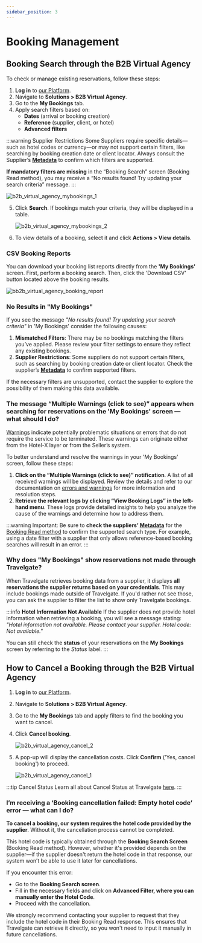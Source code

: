 ```yaml
---
sidebar_position: 3
---
```


# Booking Management

## Booking Search through the B2B Virtual Agency

To check or manage existing reservations, follow these steps:

1. **Log in** to [our Platform](https://www.travelgate.com/).
2. Navigate to **Solutions > B2B Virtual Agency**.
3. Go to the **My Bookings** tab.
4. Apply search filters based on:
   - **Dates** (arrival or booking creation)
   - **Reference** (supplier, client, or hotel)
   - **Advanced filters**

:::warning Supplier Restrictions
Some Suppliers require specific details—such as hotel codes or currency—or may not support certain filters, like searching by booking creation date or client locator. Always consult the Supplier’s **[Metadata](/docs/apis/for-buyers/hotel-x-pull-buyers-api/content/metadata)** to confirm which filters are supported.

**If mandatory filters are missing** in the “Booking Search” screen (Booking Read method), you may receive a “No results found! Try updating your search criteria” message.
:::

   ![b2b_virtual_agency_mybookings_1](https://storage.travelgate.com/kbase/b2b_mybookings_1.png)

5. Click **Search**. If bookings match your criteria, they will be displayed in a table.

   ![b2b_virtual_agency_mybookings_2](https://storage.travelgate.com/kbase/b2b_mybookings_2.png)

6. To view details of a booking, select it and click **Actions > View details**.

### CSV Booking Reports
You can download your booking list reports directly from the **'My Bookings'** screen. First, perform a booking search. Then, click the 'Download CSV' button located above the booking results.

![bb2b_virtual_agency_booking_report](https://storage.travelgate.com/kbase/b2b_virtual_agency_booking_report.jpg)


### No Results in "My Bookings" 

If you see the message _"No results found! Try updating your search criteria"_ in 'My Bookings' consider the following causes:

1. **Mismatched Filters**: There may be no bookings matching the filters you’ve applied. Please review your filter settings to ensure they reflect any existing bookings.
2. **Supplier Restrictions**: Some suppliers do not support certain filters, such as searching by booking creation date or client locator. Check the supplier’s **[Metadata](/docs/apis/for-buyers/hotel-x-pull-buyers-api/content/metadata)** to confirm supported filters.

If the necessary filters are unsupported, contact the supplier to explore the possibility of them making this data available.

### The message “Multiple Warnings (click to see)” appears when searching for reservations on the 'My Bookings' screen — what should I do?
[Warnings](/docs/apis/for-buyers/hotel-x-pull-buyers-api/making-requests/errors-and-warnings/booking-flow#warning-list) indicate potentially problematic situations or errors that do not require the service to be terminated. These warnings can originate either from the Hotel-X layer or from the Seller’s system.

To better understand and resolve the warnings in your 'My Bookings' screen, follow these steps:
1. **Click on the “Multiple Warnings (click to see)” notification**. A list of all received warnings will be displayed. Review the details and refer to our documentation on [errors and warnings](/kb/connectivity-products/for-buyers/errors-and-warnings/overview) for more information and resolution steps.
2. **Retrieve the relevant logs by clicking “View Booking Logs” in the left-hand menu**. These logs provide detailed insights to help you analyze the cause of the warnings and determine how to address them.

:::warning Important:
Be sure to **check the suppliers’ [Metadata](/docs/apis/for-buyers/hotel-x-pull-buyers-api/content/metadata)** for the [Booking Read method](/docs/apis/for-buyers/hotel-x-pull-buyers-api/booking-management/booking-read) to confirm the supported search type. For example, using a date filter with a supplier that only allows reference-based booking searches will result in an error.
:::

### Why does "My Bookings" show reservations not made through Travelgate?
When Travelgate retrieves booking data from a supplier, it displays **all reservations the supplier returns based on your credentials**. This may include bookings made outside of Travelgate. If you'd rather not see those, you can ask the supplier to filter the list to show only Travelgate bookings.

:::info **Hotel Information Not Available**
If the supplier does not provide hotel information when retrieving a booking, you will see a message stating: _"Hotel information not available. Please contact your supplier. Hotel code: Not available."_

You can still check the **status** of your reservations on the **My Bookings** screen by referring to the _Status_ label.
:::


## How to Cancel a Booking through the B2B Virtual Agency

1. **Log in** to [our Platform](https://www.travelgate.com/).
2. Navigate to **Solutions > B2B Virtual Agency**.
3. Go to the **My Bookings** tab and apply filters to find the booking you want to cancel.
4. Click **Cancel booking**.

   ![b2b_virtual_agency_cancel_2](https://storage.travelgate.com/kbase/b2b_cancel_2.png)

5. A pop-up will display the cancellation costs. Click **Confirm** ('Yes, cancel booking') to proceed.

   ![b2b_virtual_agency_cancel_1](https://storage.travelgate.com/kbase/b2b_cancel_1.png)

:::tip Cancel Status
Learn all about Cancel Status at Travelgate [here](/kb/connectivity-products/for-buyers/hotel-x/booking-management/cancel/cancel-status).
:::

### I’m receiving a ‘Booking cancellation failed: Empty hotel code’ error — what can I do?

**To cancel a booking, our system requires the hotel code provided by the supplier**. Without it, the cancellation process cannot be completed.

This hotel code is typically obtained through the **Booking Search Screen** (Booking Read method). However, whether it's provided depends on the supplier—if the supplier doesn't return the hotel code in that response, our system won’t be able to use it later for cancellations.

If you encounter this error:
- Go to the **Booking Search screen**.
- Fill in the necessary fields and click on **Advanced Filter, where you can manually enter the Hotel Code**.
- Proceed with the cancellation.

We strongly recommend contacting your supplier to request that they include the hotel code in their Booking Read response. This ensures that Travelgate can retrieve it directly, so you won't need to input it manually in future cancellations.